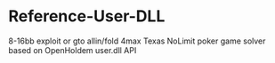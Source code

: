 # Reference-User-DLL
8-16bb exploit or gto allin/fold 4max Texas NoLimit poker game solver based on OpenHoldem user.dll API
